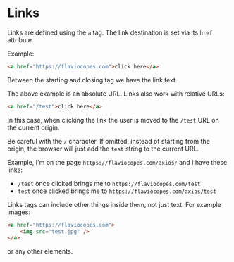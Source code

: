 # Links

Links are defined using the `a` tag. The link destination is set via its `href` attribute.

Example:

```html
<a href="https://flaviocopes.com">click here</a>
```

Between the starting and closing tag we have the link text.

The above example is an absolute URL. Links also work with relative URLs:

```html
<a href="/test">click here</a>
```

In this case, when clicking the link the user is moved to the `/test` URL on the current origin.

Be careful with the `/` character. If omitted, instead of starting from the origin, the browser will just add the `test` string to the current URL.

Example, I'm on the page `https://flaviocopes.com/axios/` and I have these links:

- `/test` once clicked brings me to `https://flaviocopes.com/test`
- `test` once clicked brings me to `https://flaviocopes.com/axios/test`

Links tags can include other things inside them, not just text. For example images:

```html
<a href="https://flaviocopes.com">
	<img src="test.jpg" />
</a>
```

or any other elements.